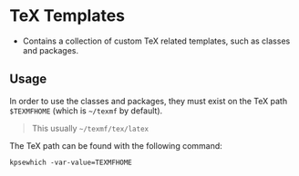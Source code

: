 # TeX Templates

- Contains a collection of custom TeX related templates, such as classes and packages.

## Usage

In order to use the classes and packages, they must exist on the TeX path `$TEXMFHOME` (which
is `~/texmf` by default).

> This usually `~/texmf/tex/latex`

The TeX path can be found with the following command:

```
kpsewhich -var-value=TEXMFHOME
```
